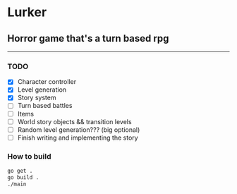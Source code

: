 # Lurker
## Horror game that's a turn based rpg
***
### TODO
- [X] Character controller
- [X] Level generation
- [X] Story system
- [ ] Turn based battles
- [ ] Items
- [ ] World story objects && transition levels
- [ ] Random level generation??? (big optional)
- [ ] Finish writing and implementing the story

### How to build
```bash
go get .
go build .
./main
```